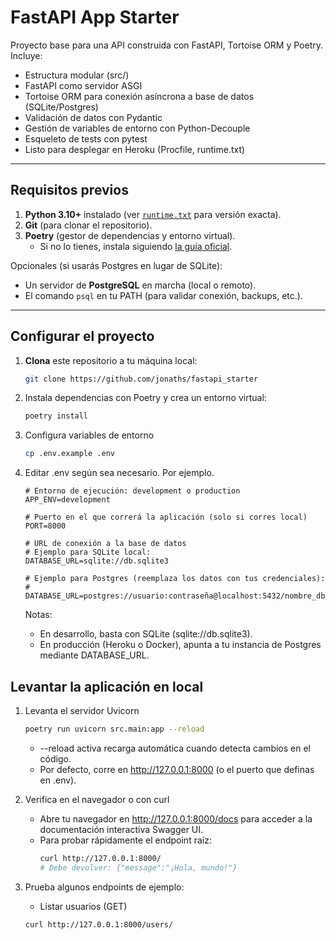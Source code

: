 # FastAPI App Starter

Proyecto base para una API construida con FastAPI, Tortoise ORM y Poetry.  
Incluye:

- Estructura modular (src/)
- FastAPI como servidor ASGI
- Tortoise ORM para conexión asíncrona a base de datos (SQLite/Postgres)
- Validación de datos con Pydantic
- Gestión de variables de entorno con Python-Decouple
- Esqueleto de tests con pytest
- Listo para desplegar en Heroku (Procfile, runtime.txt)

---

## Requisitos previos

1. **Python 3.10+** instalado (ver [`runtime.txt`](runtime.txt) para versión exacta).  
2. **Git** (para clonar el repositorio).  
3. **Poetry** (gestor de dependencias y entorno virtual).  
   - Si no lo tienes, instala siguiendo [la guía oficial](https://python-poetry.org/docs/#installation).

Opcionales (si usarás Postgres en lugar de SQLite):

- Un servidor de **PostgreSQL** en marcha (local o remoto).
- El comando `psql` en tu PATH (para validar conexión, backups, etc.).

---

## Configurar el proyecto

1. **Clona** este repositorio a tu máquina local:

   ```bash
   git clone https://github.com/jonaths/fastapi_starter

2. Instala dependencias con Poetry y crea un entorno virtual:

   ```bash
   poetry install

3. Configura variables de entorno

   ```bash
   cp .env.example .env
   
4. Editar .env según sea necesario. Por ejemplo. 
   ```
   # Entorno de ejecución: development o production
   APP_ENV=development
   
   # Puerto en el que correrá la aplicación (solo si corres local)
   PORT=8000
   
   # URL de conexión a la base de datos
   # Ejemplo para SQLite local:
   DATABASE_URL=sqlite://db.sqlite3
   
   # Ejemplo para Postgres (reemplaza los datos con tus credenciales):
   # DATABASE_URL=postgres://usuario:contraseña@localhost:5432/nombre_db
   ```
   
   Notas:

   - En desarrollo, basta con SQLite (sqlite://db.sqlite3).
   - En producción (Heroku o Docker), apunta a tu instancia de Postgres mediante DATABASE_URL.

## Levantar la aplicación en local

1. Levanta el servidor Uvicorn

   ```bash
   poetry run uvicorn src.main:app --reload
   ```
   
   - --reload activa recarga automática cuando detecta cambios en el código.
   - Por defecto, corre en http://127.0.0.1:8000 (o el puerto que definas en .env).

2. Verifica en el navegador o con curl
   
   - Abre tu navegador en http://127.0.0.1:8000/docs para acceder a la documentación interactiva Swagger UI.
   - Para probar rápidamente el endpoint raíz:
      ```bash
      curl http://127.0.0.1:8000/
      # Debe devolver: {"message":"¡Hola, mundo!"}

3. Prueba algunos endpoints de ejemplo:
   - Listar usuarios (GET)
   ```bash
   curl http://127.0.0.1:8000/users/
   ```

